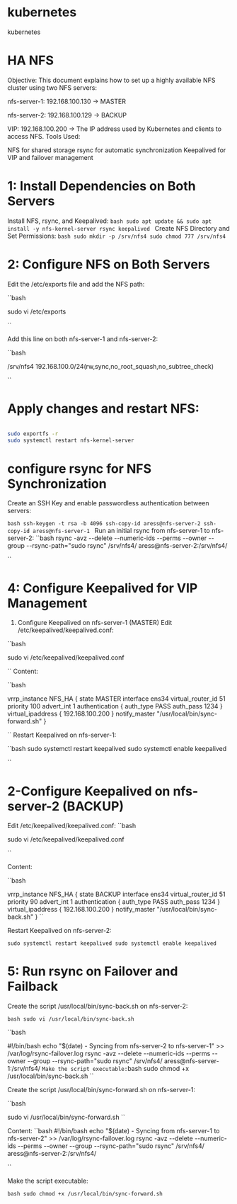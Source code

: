 # kubernetes
kubernetes



# HA NFS

Objective:
This document explains how to set up a highly available NFS cluster using two NFS servers:

nfs-server-1: 192.168.100.130 → MASTER

nfs-server-2: 192.168.100.129 → BACKUP


VIP: 192.168.100.200 → The IP address used by Kubernetes and clients to access NFS.
 Tools Used:

NFS for shared storage
rsync for automatic synchronization
Keepalived for VIP and failover management

# 1: Install Dependencies on Both Servers
 Install NFS, rsync, and Keepalived:
``bash
sudo apt update && sudo apt install -y nfs-kernel-server rsync keepalived
``
 Create NFS Directory and Set Permissions:
``bash
sudo mkdir -p /srv/nfs4
sudo chmod 777 /srv/nfs4
``

# 2: Configure NFS on Both Servers

Edit the /etc/exports file and add the NFS path:

``bash

sudo vi /etc/exports

``

Add this line on both nfs-server-1 and nfs-server-2:

``bash

/srv/nfs4 192.168.100.0/24(rw,sync,no_root_squash,no_subtree_check)

``

#  Apply changes and restart NFS:
```bash

sudo exportfs -r
sudo systemctl restart nfs-kernel-server
```

# configure rsync for NFS Synchronization
 Create an SSH Key and enable passwordless authentication between servers:

``bash
ssh-keygen -t rsa -b 4096
ssh-copy-id aress@nfs-server-2
ssh-copy-id aress@nfs-server-1
``
Run an initial rsync from nfs-server-1 to nfs-server-2:
``bash
rsync -avz --delete --numeric-ids --perms --owner --group --rsync-path="sudo rsync" /srv/nfs4/ aress@nfs-server-2:/srv/nfs4/

``
# 4: Configure Keepalived for VIP Management
 1. Configure Keepalived on nfs-server-1 (MASTER)
 Edit /etc/keepalived/keepalived.conf:

``bash

sudo vi /etc/keepalived/keepalived.conf

``
Content:

``bash


vrrp_instance NFS_HA {
    state MASTER
    interface ens34
    virtual_router_id 51
    priority 100
    advert_int 1
    authentication {
        auth_type PASS
        auth_pass 1234
    }
    virtual_ipaddress {
        192.168.100.200
    }
    notify_master "/usr/local/bin/sync-forward.sh"
}


``
 Restart Keepalived on nfs-server-1:

 ``bash
 sudo systemctl restart keepalived
sudo systemctl enable keepalived

 ``


 # 2-Configure Keepalived on nfs-server-2 (BACKUP)

  Edit /etc/keepalived/keepalived.conf:
``bash

sudo vi /etc/keepalived/keepalived.conf

 ``

  Content:

   ``bash
   
vrrp_instance NFS_HA {
    state BACKUP
    interface ens34
    virtual_router_id 51
    priority 90
    advert_int 1
    authentication {
        auth_type PASS
        auth_pass 1234
    }
    virtual_ipaddress {
        192.168.100.200
    }
    notify_master "/usr/local/bin/sync-back.sh"
}
``

Restart Keepalived on nfs-server-2:

``
sudo systemctl restart keepalived
sudo systemctl enable keepalived
``

# 5: Run rsync on Failover and Failback


 Create the script /usr/local/bin/sync-back.sh on nfs-server-2:

 ``bash
sudo vi /usr/local/bin/sync-back.sh
``

``bash

#!/bin/bash
echo "$(date) - Syncing from nfs-server-2 to nfs-server-1" >> /var/log/rsync-failover.log
rsync -avz --delete --numeric-ids --perms --owner --group --rsync-path="sudo rsync" /srv/nfs4/ aress@nfs-server-1:/srv/nfs4/
``
 Make the script executable:
``bash
sudo chmod +x /usr/local/bin/sync-back.sh
``

Create the script /usr/local/bin/sync-forward.sh on nfs-server-1:

``bash

 sudo vi /usr/local/bin/sync-forward.sh
``

 Content:
``bash
#!/bin/bash
echo "$(date) - Syncing from nfs-server-1 to nfs-server-2" >> /var/log/rsync-failover.log
rsync -avz --delete --numeric-ids --perms --owner --group --rsync-path="sudo rsync" /srv/nfs4/ aress@nfs-server-2:/srv/nfs4/

``

 Make the script executable:

 ``bash
sudo chmod +x /usr/local/bin/sync-forward.sh
 ``











